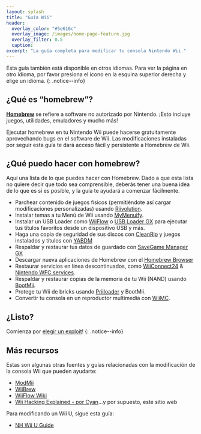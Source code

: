 ```yaml
---
layout: splash
title: "Guía Wii"
header:
  overlay_color: "#5e616c"
  overlay_image: /images/home-page-feature.jpg
  overlay_filter: 0.5
  caption:
excerpt: "La guía completa para modificar tu consola Nintendo Wii."
---
```


Esta guía también está disponible en otros idiomas. Para ver la página en otro idioma, por favor presiona el icono en la esquina superior derecha y elige un idioma.
{: .notice--info}

## ¿Qué es “homebrew”?

[**Homebrew**](https://en.wikipedia.org/wiki/Homebrew_(video_games)) se refiere a software no autorizado por Nintendo. ¡Esto incluye juegos, utilidades, emuladores y mucho más!

Ejecutar homebrew en tu Nintendo Wii puede hacerse gratuitamente aprovechando bugs en el software de Wii. Las modificaciones instaladas por seguir esta guía te dará acceso fácil y persistente a Homebrew de Wii.

## ¿Qué puedo hacer con homebrew?

Aquí una lista de lo que puedes hacer con Homebrew. Dado a que esta lista no quiere decir que todo sea comprensible, deberás tener una buena idea de lo que es si es posible, y la guía te ayudará a comenzar fácilmente.

- Parchear contenido de juegos físicos (permitiéndote así cargar modificaciones personalizadas) usando [Riivolution](http://www.wiibrew.org/wiki/Riivolution).
- Instalar temas a tu Menú de Wii usando [MyMenuify](themes).
- Instalar un USB Loader como [WiiFlow](wiiflow) o [USB Loader GX](usbloadergx) para ejecutar tus títulos favoritos desde un dispositivo USB y más.
- Haga una copia de seguridad de sus discos con [CleanRip](/dump-games) y juegos instalados y títulos con [YABDM](dump-wads)
- Respaldar y restaurar tus datos de guardado con [SaveGame Manager GX](https://wiidatabase.de/downloads/wii-tools/savegame-manager-gx-beta/)
- Descargar nueva aplicaciones de Homebrew con el [Homebrew Browser](hbb)
- Restaurar servicios en línea descontinuados, como [WiiConnect24](riiconnect24) & [Nintendo WFC services](wiimmfi).
- Respaldar y restaurar copias de la memoria de tu Wii (NAND) usando [BootMii](bootmii).
- Protege tu Wii de bricks usando [Priiloader](priiloader) y BootMii.
- Convertir tu consola en un reproductor multimedia con [WiiMC](http://www.wiimc.org/).


## ¿Listo?

Comienza por [elegir un exploit](get-started)!
{: .notice--info}

## Más recursos

Estas son algunas otras fuentes y guías relacionadas con la modificación de la consola Wii que pueden ayudarte:

- [ModMii](http://xflak.com/)
- [WiiBrew](https://wiibrew.org/)
- [WiiFlow Wiki](https://sites.google.com/site/wiiflowiki4/)
- [Wii Hacking Explained - por Cyan](https://gbatemp.net/threads/wii-hacking-explained.501605/)...y por supuesto, este sitio web

Para modificando un Wii U, sigue esta guía:
- [NH Wii U Guide](https://wiiu.hacks.guide)
